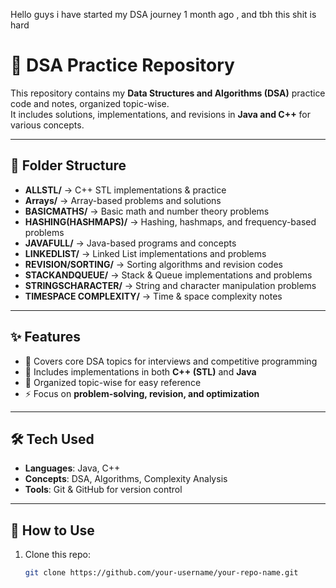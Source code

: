 Hello guys i have started my DSA journey 1 month ago , and tbh this shit is hard
# 🚀 DSA Practice Repository

This repository contains my **Data Structures and Algorithms (DSA)** practice code and notes, organized topic-wise.  
It includes solutions, implementations, and revisions in **Java and C++** for various concepts.

---

## 📂 Folder Structure

- **ALLSTL/** → C++ STL implementations & practice  
- **Arrays/** → Array-based problems and solutions  
- **BASICMATHS/** → Basic math and number theory problems  
- **HASHING(HASHMAPS)/** → Hashing, hashmaps, and frequency-based problems  
- **JAVAFULL/** → Java-based programs and concepts  
- **LINKEDLIST/** → Linked List implementations and problems  
- **REVISION/SORTING/** → Sorting algorithms and revision codes  
- **STACKANDQUEUE/** → Stack & Queue implementations and problems  
- **STRINGSCHARACTER/** → String and character manipulation problems  
- **TIMESPACE COMPLEXITY/** → Time & space complexity notes  

---

## ✨ Features

- 📘 Covers core DSA topics for interviews and competitive programming  
- 🔑 Includes implementations in both **C++ (STL)** and **Java**  
- 📝 Organized topic-wise for easy reference  
- ⚡ Focus on **problem-solving, revision, and optimization**  

---

## 🛠️ Tech Used
- **Languages**: Java, C++  
- **Concepts**: DSA, Algorithms, Complexity Analysis  
- **Tools**: Git & GitHub for version control  

---

## 📖 How to Use
1. Clone this repo:
   ```bash
   git clone https://github.com/your-username/your-repo-name.git
